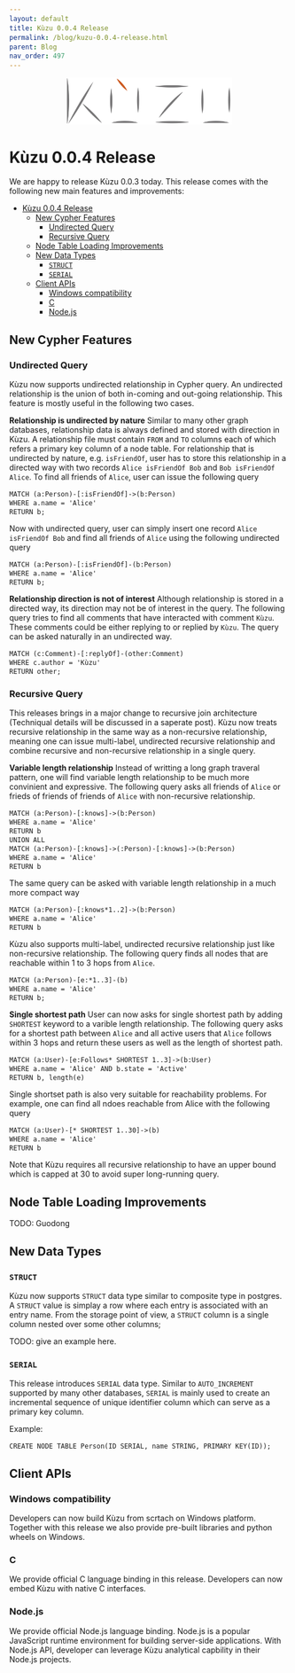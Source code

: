 ```yaml
---
layout: default
title: Kùzu 0.0.4 Release
permalink: /blog/kuzu-0.0.4-release.html
parent: Blog
nav_order: 497
---
```


<p align="center">
  <a href="https://github.com/kuzudb/kuzu"><img src="/img/kuzu-logo.png" width="300"></a>
</p>

<p align="center">
  <a href="https://github.com/kuzudb/kuzu" class="btn fs-5 mb-4 mb-md-0"><i class="fa-brands fa-github"></i></a>
  <a href="https://join.slack.com/t/kuzudb/shared_invite/zt-1qgxnn8ed-9LL7rfKozijOtvw5HyWDlQ" class="btn fs-5 mb-4 mb-md-0"><i class="fa-brands fa-slack"></i></a>
  <a href="https://twitter.com/kuzudb" class="btn fs-5 mb-4 mb-md-0"><i class="fa-brands fa-twitter"></i></a>
</p>

# Kùzu 0.0.4 Release
We are happy to release Kùzu 0.0.3 today. This release comes with the following new main features and improvements: 
- [Kùzu 0.0.4 Release](#kùzu-004-release)
  - [New Cypher Features](#new-cypher-features)
    - [Undirected Query](#undirected-query)
    - [Recursive Query](#recursive-query)
  - [Node Table Loading Improvements](#node-table-loading-improvements)
  - [New Data Types](#new-data-types)
    - [`STRUCT`](#struct)
    - [`SERIAL`](#serial)
  - [Client APIs](#client-apis)
    - [Windows compatibility](#windows-compatibility)
    - [C](#c)
    - [Node.js](#nodejs)

## New Cypher Features

### Undirected Query
Kùzu now supports undirected relationship in Cypher query. An undirected relationship is the union of both in-coming and out-going relationship. This feature is mostly useful in the following two cases. 

**Relationship is undirected by nature**
Similar to many other graph databases, relationship data is always defined and stored with direction in Kùzu. A relationship file must contain `FROM` and `TO` columns each of which refers a primary key column of a node table. For relationship that is undirected by nature, e.g. `isFriendOf`, user has to store this relationship in a directed way with two records `Alice isFriendOf Bob` and `Bob isFriendOf Alice`. To find all friends of `Alice`, user can issue the following query

```
MATCH (a:Person)-[:isFriendOf]->(b:Person)
WHERE a.name = 'Alice'
RETURN b;
```

Now with undirected query, user can simply insert one record `Alice isFriendOf Bob` and find all friends of `Alice` using the following undirected query
```
MATCH (a:Person)-[:isFriendOf]-(b:Person)
WHERE a.name = 'Alice'
RETURN b;
```

**Relationship direction is not of interest**
Although relationship is stored in a directed way, its direction may not be of interest in the query. The following query tries to find all comments that have interacted with comment `Kùzu`. These comments could be either replying to or replied by `Kùzu`. The query can be asked naturally in an undirected way.

```
MATCH (c:Comment)-[:replyOf]-(other:Comment)
WHERE c.author = 'Kùzu'
RETURN other;
```

### Recursive Query
This releases brings in a major change to recursive join architecture (Techniqual details will be discussed in a saperate post). Kùzu now treats recursive relationship in the same way as a non-recursive relationship, meaning one can issue multi-label, undirected recursive relationship and combine recursive and non-recursive relationship in a single query.

**Variable length relationship**
Instead of writting a long graph traveral pattern, one will find variable length relationship to be much more convinient and expressive. The following query asks all friends of `Alice` or frieds of friends of friends of `Alice` with non-recursive relationship.

```
MATCH (a:Person)-[:knows]->(b:Person) 
WHERE a.name = 'Alice' 
RETURN b
UNION ALL
MATCH (a:Person)-[:knows]->(:Person)-[:knows]->(b:Person) 
WHERE a.name = 'Alice' 
RETURN b
```

The same query can be asked with variable length relationship in a much more compact way
```
MATCH (a:Person)-[:knows*1..2]->(b:Person)
WHERE a.name = 'Alice' 
RETURN b
```

Kùzu also supports multi-label, undirected recursive relationship just like non-recursive relationship. The following query finds all nodes that are reachable within 1 to 3 hops from `Alice`.

```
MATCH (a:Person)-[e:*1..3]-(b)
WHERE a.name = 'Alice'
RETURN b;
```

**Single shortest path**
User can now asks for single shortest path by adding `SHORTEST` keyword to a varible length relationship. The following query asks for a shortest path between `Alice` and all active users that `Alice` follows within 3 hops and return these users as well as the length of shortest path.

```
MATCH (a:User)-[e:Follows* SHORTEST 1..3]->(b:User)
WHERE a.name = 'Alice' AND b.state = 'Active'
RETURN b, length(e)
```

Single shortset path is also very suitable for reachability problems. For example, one can find all ndoes reachable from Alice with the following query
```
MATCH (a:User)-[* SHORTEST 1..30]->(b)
WHERE a.name = 'Alice'
RETURN b
```
Note that Kùzu requires all recursive relationship to have an upper bound which is capped at 30 to avoid super long-running query.

## Node Table Loading Improvements
TODO: Guodong

## New Data Types

### `STRUCT`
Kùzu now supports `STRUCT` data type similar to composite type in postgres. A `STRUCT` value is simplay a row where each entry is associated with an entry name. From the storage point of view, a `STRUCT` column is a single column nested over some other columns;

TODO: give an example here.

### `SERIAL`
This release introduces `SERIAL` data type. Similar to `AUTO_INCREMENT` supported by many other databases, `SERIAL` is mainly used to create an incremental sequence of unique identifier column which can serve as a primary key column.

Example:
```
CREATE NODE TABLE Person(ID SERIAL, name STRING, PRIMARY KEY(ID));
```

## Client APIs

### Windows compatibility
Developers can now build Kùzu from scrtach on Windows platform. Together with this release we also provide pre-built libraries and python wheels on Windows.

### C
We provide official C language binding in this release. Developers can now embed Kùzu with native C interfaces.

### Node.js
We provide official Node.js language binding. Node.js is a popular JavaScript runtime environment for building server-side applications. With Node.js API, developer can leverage Kùzu analytical capbility in their Node.js projects.